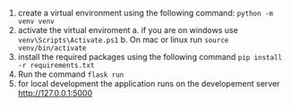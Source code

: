 1. create a virtual environment using the following command: `python -m venv venv`
2. activate the virtual enviroment
    a. if you are on windows use `venv\Scripts\Activate.ps1`
    b. On mac or linux run `source venv/bin/activate`
2. install the required packages using the following command `pip install -r requirements.txt`
3. Run the command `flask run`
4. for local development the application runs  on the developement server http://127.0.0.1:5000
